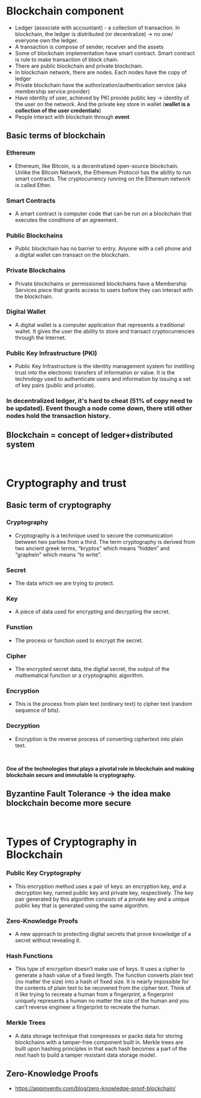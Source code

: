 # **Blockchain component**

- Ledger (associate with accountant) - a collection of transaction. In blockchain, the ledger is distributed (or decentralize) -> no one/ everyone own the ledger.
- A transaction is compose of sender, receiver and the assets
- Some of blockchain implementation have smart contract. Smart contract is rule to make transaction of block chain.
- There are public blockchain and private blockchain.
- In blockchain network, there are nodes. Each nodes have the copy of ledger
- Private blockchain have the authorization/authentication service (aka membership service provider)
- Have identity of user, achieved by PKI provide public key -> identity of the user on the network. And the private key store in wallet (**wallet is a collection of the user credentials**)
- People interact with blockchain through **event**

## **Basic terms of blockchain**
### Ethereum
- Ethereum, like Bitcoin, is a decentralized open-source blockchain. Unlike the Bitcoin Network, the Ethereum Protocol has the ability to run smart contracts. The cryptocurrency running on the Ethereum network is called Ether.
### Smart Contracts
- A smart contract is computer code that can be run on a blockchain that executes the conditions of an agreement.
### Public Blockchains
- Public blockchain has no barrier to entry. Anyone with a cell phone and a digital wallet can transact on the blockchain.
### Private Blockchains
- Private blockchains or permissioned blockchains have a Membership Services piece that grants access to users before they can interact with the blockchain.
### Digital Wallet
- A digital wallet is a computer application that represents a traditional wallet. It gives the user the ability to store and transact cryptocurrencies through the Internet.
### Public Key Infrastructure (PKI)
- Public Key Infrastructure is the identity management system for instilling trust into the electronic transfers of information or value. It is the technology used to authenticate users and information by issuing a set of key pairs (public and private).

### **In decentralized ledger, it's hard to cheat (51% of copy need to be updated). Event though a node come down, there still other nodes hold the transaction history**.

## **Blockchain = concept of ledger+distributed system**

<br>

# **Cryptography and trust**

## **Basic term of cryptography**
### Cryptography
- Cryptography is a technique used to secure the communication between two parties from a third. The term cryptography is derived from two ancient greek terms, “kryptos” which means “hidden” and “graphein” which means “to write”.
### Secret
- The data which we are trying to protect.
### Key
- A piece of data used for encrypting and decrypting the secret.
### Function
- The process or function used to encrypt the secret.
### Cipher
- The encrypted secret data, the digital secret, the output of the mathematical function or a cryptographic algorithm.
### Encryption
- This is the process from plain text (ordinary text) to cipher text (random sequence of bits).
### Decryption
- Encryption is the reverse process of converting ciphertext into plain text.
<br> 

**One of the technologies that plays a pivotal role in blockchain and making blockchain secure and immutable is cryptography.**

## **Byzantine Fault Tolerance -> the idea make blockchain become more secure**

<br>

# Types of Cryptography in Blockchain

### Public Key Cryptography
- This encryption method uses a pair of keys: an encryption key, and a decryption key, named public key and private key, respectively. The key pair generated by this algorithm consists of a private key and a unique public key that is generated using the same algorithm.
### Zero-Knowledge Proofs
- A new approach to protecting digital secrets that prove knowledge of a secret without revealing it.
### Hash Functions
- This type of encryption doesn’t make use of keys. It uses a cipher to generate a hash value of a fixed length. The function converts plain text (no matter the size) into a hash of fixed size. It is nearly impossible for the contents of plain text to be recovered from the cipher text. Think of it like trying to recreate a human from a fingerprint, a fingerprint uniquely represents a human no matter the size of the human and you can’t reverse engineer a fingerprint to recreate the human.
### Merkle Trees
- A data storage technique that compresses or packs data for storing blockchains with a tamper-free component built in. Merkle trees are built upon hashing principles in that each hash becomes a part of the next hash to build a tamper resistant data storage model.


## **Zero-Knowledge Proofs** 
- https://appinventiv.com/blog/zero-knowledge-proof-blockchain/
